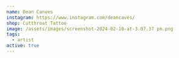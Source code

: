 ```yaml
---
name: Dean Canves
instagram: https://www.instagram.com/deancaves/
shop: Cutthroat Tattoo
image: /assets/images/screenshot-2024-02-10-at-3.07.37 pm.png
tags:
  - artist
active: true
---
```


